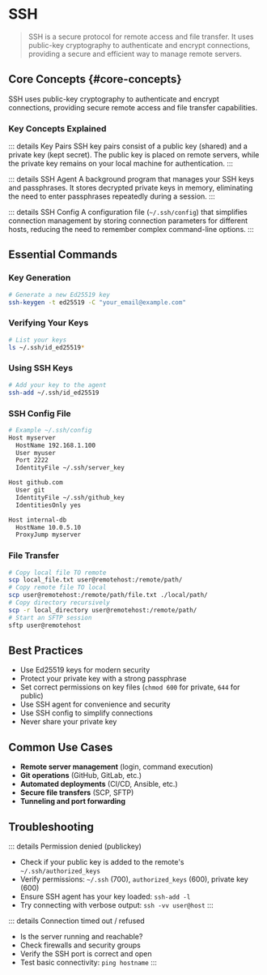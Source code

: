 # SSH

> SSH is a secure protocol for remote access and file transfer. It uses public-key cryptography to authenticate and encrypt connections, providing a secure and efficient way to manage remote servers.

## Core Concepts {#core-concepts}

SSH uses public-key cryptography to authenticate and encrypt connections, providing secure remote access and file transfer capabilities.

### Key Concepts Explained

::: details Key Pairs
SSH key pairs consist of a public key (shared) and a private key (kept secret). The public key is placed on remote servers, while the private key remains on your local machine for authentication.
:::

::: details SSH Agent
A background program that manages your SSH keys and passphrases. It stores decrypted private keys in memory, eliminating the need to enter passphrases repeatedly during a session.
:::

::: details SSH Config
A configuration file (`~/.ssh/config`) that simplifies connection management by storing connection parameters for different hosts, reducing the need to remember complex command-line options.
:::

## Essential Commands <Badge type="tip" text="Core CLI" />

### Key Generation

```sh
# Generate a new Ed25519 key
ssh-keygen -t ed25519 -C "your_email@example.com"
```

### Verifying Your Keys

```sh
# List your keys
ls ~/.ssh/id_ed25519*
```

### Using SSH Keys

```sh
# Add your key to the agent
ssh-add ~/.ssh/id_ed25519
```

### SSH Config File

```sh
# Example ~/.ssh/config
Host myserver
  HostName 192.168.1.100
  User myuser
  Port 2222
  IdentityFile ~/.ssh/server_key

Host github.com
  User git
  IdentityFile ~/.ssh/github_key
  IdentitiesOnly yes

Host internal-db
  HostName 10.0.5.10
  ProxyJump myserver
```

### File Transfer

```sh
# Copy local file TO remote
scp local_file.txt user@remotehost:/remote/path/
# Copy remote file TO local
scp user@remotehost:/remote/path/file.txt ./local/path/
# Copy directory recursively
scp -r local_directory user@remotehost:/remote/path/
# Start an SFTP session
sftp user@remotehost
```

## Best Practices

- Use Ed25519 keys for modern security
- Protect your private key with a strong passphrase
- Set correct permissions on key files (`chmod 600` for private, `644` for public)
- Use SSH agent for convenience and security
- Use SSH config to simplify connections
- Never share your private key

## Common Use Cases

- **Remote server management** (login, command execution)
- **Git operations** (GitHub, GitLab, etc.)
- **Automated deployments** (CI/CD, Ansible, etc.)
- **Secure file transfers** (SCP, SFTP)
- **Tunneling and port forwarding**

## Troubleshooting <Badge type="warning" text="Common Issues" />

::: details Permission denied (publickey)

- Check if your public key is added to the remote's `~/.ssh/authorized_keys`
- Verify permissions: `~/.ssh` (700), `authorized_keys` (600), private key (600)
- Ensure SSH agent has your key loaded: `ssh-add -l`
- Try connecting with verbose output: `ssh -vv user@host`
  :::

::: details Connection timed out / refused

- Is the server running and reachable?
- Check firewalls and security groups
- Verify the SSH port is correct and open
- Test basic connectivity: `ping hostname`
  :::
